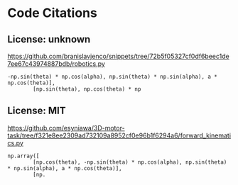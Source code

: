 # Code Citations

## License: unknown
https://github.com/branislavjenco/snippets/tree/72b5f05327cf0df6beec1de7ee67c43974887bdb/robotics.py

```
-np.sin(theta) * np.cos(alpha), np.sin(theta) * np.sin(alpha), a * np.cos(theta)],
        [np.sin(theta), np.cos(theta) * np
```


## License: MIT
https://github.com/esyniawa/3D-motor-task/tree/f321e8ee2309ad732109a8952cf0e96b1f6294a6/forward_kinematics.py

```
np.array([
        [np.cos(theta), -np.sin(theta) * np.cos(alpha), np.sin(theta) * np.sin(alpha), a * np.cos(theta)],
        [np.
```

